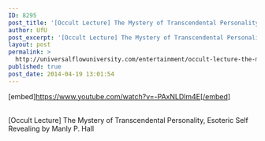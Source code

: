 ```yaml
---
ID: 8295
post_title: '[Occult Lecture] The Mystery of Transcendental Personality, Esoteric Self Revealing'
author: UfU
post_excerpt: '[Occult Lecture] The Mystery of Transcendental Personality, Esoteric Self Revealing by Manly P. Hall'
layout: post
permalink: >
  http://universalflowuniversity.com/entertainment/occult-lecture-the-mystery-of-transcendental-personality-esoteric-self-revealing/
published: true
post_date: 2014-04-19 13:01:54
---
```

[embed]https://www.youtube.com/watch?v=-PAxNLDlm4E[/embed]</br></br>
<p>[Occult Lecture] The Mystery of Transcendental Personality, Esoteric Self Revealing by Manly P. Hall</p>